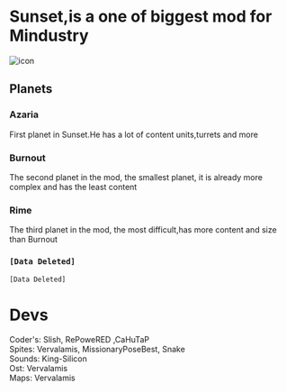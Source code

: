 # Sunset,is a one of biggest mod for Mindustry
![icon](https://user-images.githubusercontent.com/81778048/127297725-acb5cece-6c16-4780-8c90-5f955ac88c23.png)


## Planets
### Azaria
First planet in Sunset.He has a lot of content units,turrets and more
### Burnout
The second planet in the mod, the smallest planet, it is already more complex and has the least content
### Rime
The third planet in the mod, the most difficult,has more content and size than Burnout

### `[Data Deleted]`
`[Data Deleted]`

# Devs
Coder's: Slish, RePoweRED ,CaHuTaP\
Spites: Vervalamis, MissionaryPoseBest, Snake\
Sounds: King-Silicon\
Ost: Vervalamis\
Maps: Vervalamis
